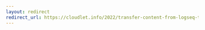 ```yaml
---
layout: redirect
redirect_url: https://cloudlet.info/2022/transfer-content-from-logseq-to-typora
---
```

